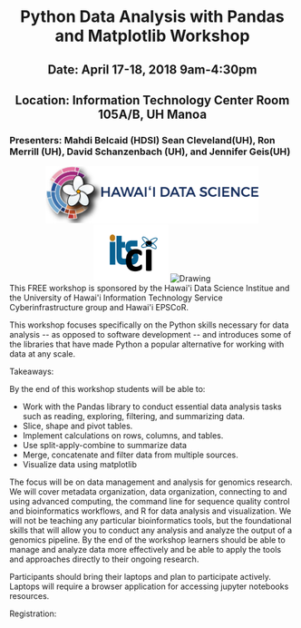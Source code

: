 <center><h1>Python Data Analysis with Pandas and Matplotlib  Workshop</h1>
<h2>Date: April 17-18, 2018 9am-4:30pm</h2>
<h2>Location: Information Technology Center Room 105A/B, UH Manoa</h2></center>
<h3>Presenters: Mahdi Belcaid (HDSI) Sean Cleveland(UH), Ron Merrill (UH), David Schanzenbach (UH), and Jennifer Geis(UH)</h3>
<center>
<img src="img/logo_5.png" alt="Drawing" style="height: 100px;"/>
<img src="img/ci-logo.png" alt="Drawing" style="height: 100px;"/>
<img src="http://www.hawaii.edu/epscor/wordpress/wp-content/uploads/2016/04/EPSCoR-Logo.placeholder200x65.png" alt="Drawing" style="height: 100px;"/>
</center>
This FREE workshop is sponsored by the Hawai'i Data Science Institue and the University of Hawai'i Information Technology Service Cyberinfrastructure group and Hawai'i EPSCoR.


This workshop focuses specifically on the Python skills necessary for data analysis -- as opposed to software development -- and introduces some of the libraries that have made Python a popular alternative for working with data at any scale.

Takeaways:

By the end of this workshop students will be able to:
* Work with the Pandas library to conduct essential data analysis tasks such as reading, exploring, filtering, and summarizing data.
* Slice, shape and pivot tables.
* Implement calculations on rows, columns, and tables.
* Use split-apply-combine to summarize data
* Merge, concatenate and filter data from multiple sources.
* Visualize data using matplotlib


The focus will be on data management and analysis for genomics research. We will cover metadata organization, data organization, connecting to and using advanced computing, the command line for sequence quality control and bioinformatics workflows, and R for data analysis and visualization. We will not be teaching any particular bioinformatics tools, but the foundational skills that will allow you to conduct any analysis and analyze the output of a genomics pipeline. By the end of the workshop learners should be able to manage and analyze data more effectively and be able to apply the tools and approaches directly to their ongoing research.

Participants should bring their laptops and plan to participate actively. Laptops will require a browser application for accessing jupyter notebooks resources.


Registration:
